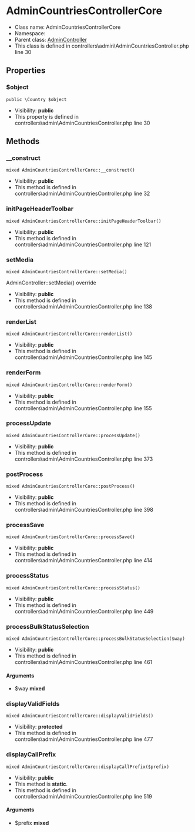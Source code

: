 AdminCountriesControllerCore
===============






* Class name: AdminCountriesControllerCore
* Namespace: 
* Parent class: [AdminController](AdminControllerCore)
* This class is defined in controllers\admin\AdminCountriesController.php line 30





Properties
----------


### $object

    public \Country $object





* Visibility: **public**
* This property is defined in controllers\admin\AdminCountriesController.php line 30


Methods
-------


### __construct

    mixed AdminCountriesControllerCore::__construct()





* Visibility: **public**
* This method is defined in controllers\admin\AdminCountriesController.php line 32




### initPageHeaderToolbar

    mixed AdminCountriesControllerCore::initPageHeaderToolbar()





* Visibility: **public**
* This method is defined in controllers\admin\AdminCountriesController.php line 121




### setMedia

    mixed AdminCountriesControllerCore::setMedia()

AdminController::setMedia() override



* Visibility: **public**
* This method is defined in controllers\admin\AdminCountriesController.php line 138




### renderList

    mixed AdminCountriesControllerCore::renderList()





* Visibility: **public**
* This method is defined in controllers\admin\AdminCountriesController.php line 145




### renderForm

    mixed AdminCountriesControllerCore::renderForm()





* Visibility: **public**
* This method is defined in controllers\admin\AdminCountriesController.php line 155




### processUpdate

    mixed AdminCountriesControllerCore::processUpdate()





* Visibility: **public**
* This method is defined in controllers\admin\AdminCountriesController.php line 373




### postProcess

    mixed AdminCountriesControllerCore::postProcess()





* Visibility: **public**
* This method is defined in controllers\admin\AdminCountriesController.php line 398




### processSave

    mixed AdminCountriesControllerCore::processSave()





* Visibility: **public**
* This method is defined in controllers\admin\AdminCountriesController.php line 414




### processStatus

    mixed AdminCountriesControllerCore::processStatus()





* Visibility: **public**
* This method is defined in controllers\admin\AdminCountriesController.php line 449




### processBulkStatusSelection

    mixed AdminCountriesControllerCore::processBulkStatusSelection($way)





* Visibility: **public**
* This method is defined in controllers\admin\AdminCountriesController.php line 461


#### Arguments
* $way **mixed**



### displayValidFields

    mixed AdminCountriesControllerCore::displayValidFields()





* Visibility: **protected**
* This method is defined in controllers\admin\AdminCountriesController.php line 477




### displayCallPrefix

    mixed AdminCountriesControllerCore::displayCallPrefix($prefix)





* Visibility: **public**
* This method is **static**.
* This method is defined in controllers\admin\AdminCountriesController.php line 519


#### Arguments
* $prefix **mixed**


